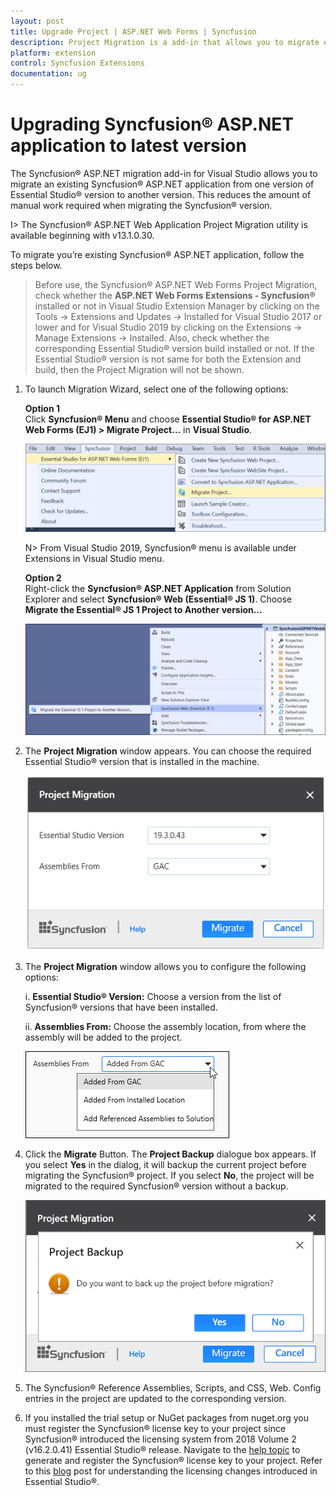 ```yaml
---
layout: post
title: Upgrade Project | ASP.NET Web Forms | Syncfusion
description: Project Migration is a add-in that allows you to migrate existing Syncfusion ASP.NET Web Forms project from one Essential Studio version to another version
platform: extension
control: Syncfusion Extensions
documentation: ug
---
```


# Upgrading Syncfusion® ASP.NET application to latest version

The Syncfusion® ASP.NET migration add-in for Visual Studio allows you to migrate an existing Syncfusion® ASP.NET application from one version of Essential Studio® version to another version. This reduces the amount of manual work required when migrating the Syncfusion® version.

I> The Syncfusion® ASP.NET Web Application Project Migration utility is available beginning with v13.1.0.30.

To migrate you’re existing Syncfusion® ASP.NET application, follow the steps below.

> Before use, the Syncfusion® ASP.NET Web Forms Project Migration, check whether the **ASP.NET Web Forms Extensions - Syncfusion®** installed or not in Visual Studio Extension Manager by clicking on the Tools -> Extensions and Updates -> Installed for Visual Studio 2017 or lower and for Visual Studio 2019 by clicking on the Extensions -> Manage Extensions -> Installed. Also, check whether the corresponding Essential Studio® version build installed or not. If the Essential Studio® version is not same for both the Extension and build, then the Project Migration will not be shown.

1. To launch Migration Wizard, select one of the following options:

   **Option 1**   
   Click **Syncfusion® Menu** and choose **Essential Studio® for ASP.NET Web Forms (EJ1) > Migrate Project…** in **Visual Studio**.

   ![Syncfusion® Essential® JS 1 ASP.NET Web Forms Project Migration via Syncfusion® menu](Upgrade-Project_images/Syncfusion_Menu_Project_Migration1.png)

   N> From Visual Studio 2019, Syncfusion® menu is available under Extensions in Visual Studio menu.

   **Option 2**  
   Right-click the **Syncfusion® ASP.NET Application** from Solution Explorer and select **Syncfusion® Web (Essential® JS 1)**. Choose **Migrate the Essential® JS 1 Project to Another version…**

   ![Syncfusion® Essential® JS 1 ASP.NET Web Forms Project Migration add-in](Upgrade-Project_images/Project-Migration_img1.png)

2. The **Project Migration** window appears. You can choose the required Essential Studio® version that is installed in the machine.

   ![Syncfusion® Essential® JS 1 ASP.NET Web Forms Project Migration wizard](Upgrade-Project_images/Project-Migration_img2.png)

3. The **Project Migration** window allows you to configure the following options:

   i. **Essential Studio® Version:** Choose a version from the list of Syncfusion® versions that have been installed.
   
   ii. **Assemblies From:** Choose the assembly location, from where the assembly will be added to the project.

    ![Choose the assembly location, from where the assembly is added to the project](Upgrade-Project_images/Project-Migration_img3.jpeg)
   
4. Click the **Migrate** Button. The **Project Backup** dialogue box appears. If you select **Yes** in the dialog, it will backup the current project before migrating the Syncfusion® project. If you select **No**, the project will be migrated to the required Syncfusion® version without a backup.
   
   ![Syncfusion® Essential® JS 1 ASP.NET Web Forms Project Migration backup dialog](Upgrade-Project_images/Project-Migration_img4.png)
   
   
5. The Syncfusion® Reference Assemblies, Scripts, and CSS, Web. Config entries in the project are updated to the corresponding version.

6. If you installed the trial setup or NuGet packages from nuget.org you must register the Syncfusion® license key to your project since Syncfusion® introduced the licensing system from 2018 Volume 2 (v16.2.0.41) Essential Studio® release. Navigate to the [help topic](https://help.syncfusion.com/common/essential-studio/licensing/license-key#how-to-generate-syncfusion-license-key) to generate and register the Syncfusion® license key to your project. Refer to this [blog](https://blog.syncfusion.com/post/Whats-New-in-2018-Volume-2-Licensing-Changes-in-the-1620x-Version-of-Essential-Studio.aspx?_ga=2.11237684.1233358434.1587355730-230058891.1567654773) post for understanding the licensing changes introduced in Essential Studio®.